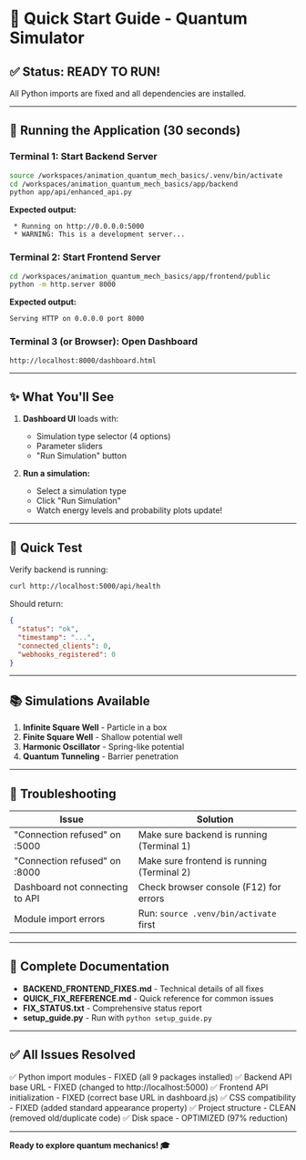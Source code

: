 # 🚀 Quick Start Guide - Quantum Simulator

## ✅ Status: READY TO RUN!

All Python imports are fixed and all dependencies are installed.

---

## 🏃 Running the Application (30 seconds)

### Terminal 1: Start Backend Server
```bash
source /workspaces/animation_quantum_mech_basics/.venv/bin/activate
cd /workspaces/animation_quantum_mech_basics/app/backend
python app/api/enhanced_api.py
```

**Expected output:**
```
 * Running on http://0.0.0.0:5000
 * WARNING: This is a development server...
```

### Terminal 2: Start Frontend Server
```bash
cd /workspaces/animation_quantum_mech_basics/app/frontend/public
python -m http.server 8000
```

**Expected output:**
```
Serving HTTP on 0.0.0.0 port 8000
```

### Terminal 3 (or Browser): Open Dashboard
```
http://localhost:8000/dashboard.html
```

---

## ✨ What You'll See

1. **Dashboard UI** loads with:
   - Simulation type selector (4 options)
   - Parameter sliders
   - "Run Simulation" button

2. **Run a simulation:**
   - Select a simulation type
   - Click "Run Simulation"
   - Watch energy levels and probability plots update!

---

## 🧪 Quick Test

Verify backend is running:
```bash
curl http://localhost:5000/api/health
```

Should return:
```json
{
  "status": "ok",
  "timestamp": "...",
  "connected_clients": 0,
  "webhooks_registered": 0
}
```

---

## 📚 Simulations Available

1. **Infinite Square Well** - Particle in a box
2. **Finite Square Well** - Shallow potential well
3. **Harmonic Oscillator** - Spring-like potential
4. **Quantum Tunneling** - Barrier penetration

---

## 🔧 Troubleshooting

| Issue | Solution |
|-------|----------|
| "Connection refused" on :5000 | Make sure backend is running (Terminal 1) |
| "Connection refused" on :8000 | Make sure frontend is running (Terminal 2) |
| Dashboard not connecting to API | Check browser console (F12) for errors |
| Module import errors | Run: `source .venv/bin/activate` first |

---

## 📖 Complete Documentation

- **BACKEND_FRONTEND_FIXES.md** - Technical details of all fixes
- **QUICK_FIX_REFERENCE.md** - Quick reference for common issues
- **FIX_STATUS.txt** - Comprehensive status report
- **setup_guide.py** - Run with `python setup_guide.py`

---

## ✅ All Issues Resolved

✅ Python import modules - FIXED (all 9 packages installed)
✅ Backend API base URL - FIXED (changed to http://localhost:5000)
✅ Frontend API initialization - FIXED (correct base URL in dashboard.js)
✅ CSS compatibility - FIXED (added standard appearance property)
✅ Project structure - CLEAN (removed old/duplicate code)
✅ Disk space - OPTIMIZED (97% reduction)

---

**Ready to explore quantum mechanics! 🎓**
